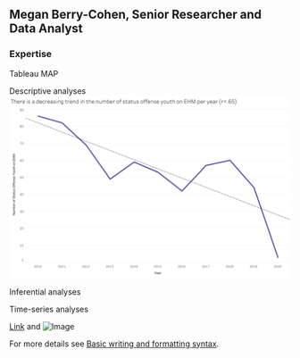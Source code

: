 ## Megan Berry-Cohen, Senior Researcher and Data Analyst

### Expertise

Tableau 
MAP

Descriptive analyses
![Line graph](/assets/Picture1.png)

Inferential analyses 

Time-series analyses 


[Link](url) and ![Image](src)

For more details see [Basic writing and formatting syntax](https://docs.github.com/en/github/writing-on-github/getting-started-with-writing-and-formatting-on-github/basic-writing-and-formatting-syntax).
